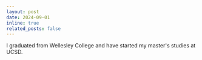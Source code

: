 ```yaml
---
layout: post
date: 2024-09-01
inline: true
related_posts: false
---
```


I graduated from Wellesley College and have started my master's studies at UCSD.